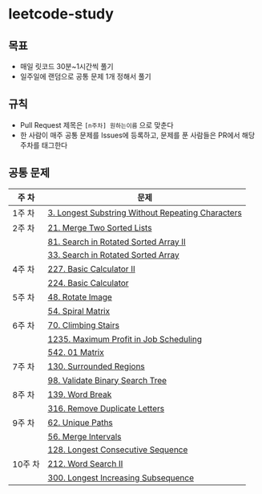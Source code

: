 # leetcode-study

## 목표

- 매일 릿코드 30분~1시간씩 풀기
- 일주일에 랜덤으로 공통 문제 1개 정해서 풀기


## 규칙

- Pull Request 제목은 `[n주차] 원하는이름` 으로 맞춘다
- 한 사람이 매주 공통 문제를 Issues에 등록하고, 문제를 푼 사람들은 PR에서 해당 주차를 태그한다


## 공통 문제

| 주 차   | 문제                                                                                                                                 |
|-------|------------------------------------------------------------------------------------------------------------------------------------|
| 1주 차  | [3. Longest Substring Without Repeating Characters](https://leetcode.com/problems/longest-substring-without-repeating-characters/) |
| 2주 차  | [21. Merge Two Sorted Lists](https://leetcode.com/problems/merge-two-sorted-lists/)                                                |   
|       | [81. Search in Rotated Sorted Array II](https://leetcode.com/problems/search-in-rotated-sorted-array-ii/)                          |
|       | [33. Search in Rotated Sorted Array](https://leetcode.com/problems/search-in-rotated-sorted-array/)                                ||
| 4주 차  | [227. Basic Calculator II](https://leetcode.com/problems/basic-calculator-ii/)                                                     |
|       | [224. Basic Calculator](https://leetcode.com/problems/basic-calculator/)                                                           |
| 5주 차  | [48. Rotate Image](https://leetcode.com/problems/rotate-image/)                                                                    |
|       | [54. Spiral Matrix](https://leetcode.com/problems/spiral-matrix/)                                                                  |
| 6주 차  | [70. Climbing Stairs](https://leetcode.com/problems/climbing-stairs/)                                                              |
|       | [1235. Maximum Profit in Job Scheduling](https://leetcode.com/problems/maximum-profit-in-job-scheduling/)                          |
|       | [542. 01 Matrix](https://leetcode.com/problems/01-matrix/)                                                                         |
| 7주 차  | [130. Surrounded Regions](https://leetcode.com/problems/surrounded-regions/)                                                       |
|       | [98. Validate Binary Search Tree](https://leetcode.com/problems/validate-binary-search-tree/)                                      |
| 8주 차  | [139. Word Break](https://leetcode.com/problems/word-break/)                                                                       |
|       | [316. Remove Duplicate Letters](https://leetcode.com/problems/remove-duplicate-letters/)                                           |
| 9주 차  | [62. Unique Paths](https://leetcode.com/problems/unique-paths/)                                                                    |
|       | [56. Merge Intervals](https://leetcode.com/problems/merge-intervals/)                                                              |
|       | [128. Longest Consecutive Sequence](https://leetcode.com/problems/longest-consecutive-sequence/)                                   |
| 10주 차 | [212. Word Search II](https://leetcode.com/problems/word-search-ii/)                                                               |
|       | [300. Longest Increasing Subsequence](https://leetcode.com/problems/longest-increasing-subsequence/)                               |

